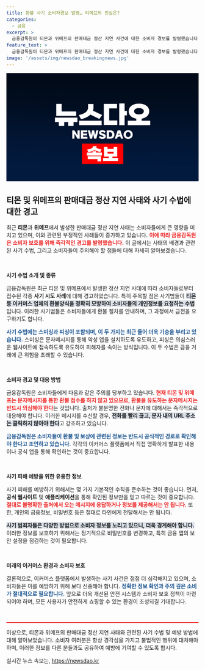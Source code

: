 ```yaml
---
title: 환불 사기 소비자경보 발령… 티메프의 진실은?
categories:
  - 금융
excerpt: >
  금융감독원이 티몬과 위메프의 판매대금 정산 지연 사건에 대한 소비자 경보를 발령했습니다. 환불을 빙자한 개인정보 요구와 악성 앱 설치 유도 사기가 급증하고 있어 경각심이 필요합니다. 안전한 쇼핑을 위해 의심스러운 연락은 즉시 차단하세요!
feature_text: >
  금융감독원이 티몬과 위메프의 판매대금 정산 지연 사건에 대한 소비자 경보를 발령했습니다. 환불을 빙자한 개인정보 요구와 악성 앱 설치 유도 사기가 급증하고 있어 경각심이 필요합니다. 안전한 쇼핑을 위해 의심스러운 연락은 즉시 차단하세요!
image: '/assets/img/newsdao_breakingnews.jpg'
---
```


<p><img src="/assets/img/newsdao_breakingnews.jpg" alt="flaretime 속보" /></p>

<h2 data-ke-size="size26">티몬 및 위메프의 판매대금 정산 지연 사태와 사기 수법에 대한 경고</h2>

<p data-ke-size="size16">최근 <b>티몬</b>과 <b>위메프</b>에서 발생한 판매대금 정산 지연 사태는 소비자들에게 큰 영향을 미치고 있으며, 이와 관련된 부정적인 사례들이 증가하고 있습니다. <b><span style="color: #ee2323;">이에 따라 금융감독원은 소비자 보호를 위해 즉각적인 경고를 발령했습니다.</span></b> 이 글에서는 사태의 배경과 관련된 사기 수법, 그리고 소비자들이 주의해야 할 점들에 대해 자세히 알아보겠습니다.</p>

<p data-ke-size="size16">&nbsp;</p>

<p><b>사기 수법 소개 및 종류</b></p>

<p data-ke-size="size16">금융감독원은 최근 티몬 및 위메프에서 발생한 정산 지연 사태에 따라 소비자들로부터 접수된 각종 <b>사기 시도 사례</b>에 대해 경고하였습니다. 특히 주목할 점은 사기범들이 <b><span style="background-color: #21538527;">티몬 등 이커머스 업체의 환불양식을 정확히 모방하여 소비자들의 개인정보를 요청하는 수법</span></b>입니다. 이러한 사기범들은 소비자들에게 환불 절차를 안내하며, 그 과정에서 금전을 요구하기도 합니다.</p>

<p data-ke-size="size16"><b><span style="color: #1a5490;">사기 수법에는 스미싱과 피싱이 포함되며, 이 두 가지는 최근 들어 더욱 기승을 부리고 있습니다.</span></b> 스미싱은 문자메시지를 통해 악성 앱을 설치하도록 유도하고, 피싱은 의심스러운 웹사이트에 접속하도록 유도하여 피해자를 속이는 방식입니다. 이 두 수법은 금융 거래에 큰 위험을 초래할 수 있습니다.</p>

<p data-ke-size="size16">&nbsp;</p>

<p><b>소비자 경고 및 대응 방법</b></p>

<p data-ke-size="size16">금융감독원은 소비자들에게 다음과 같은 주의를 당부하고 있습니다. <b><span style="color: #ee2323;">현재 티몬 및 위메프는 문자메시지를 통한 환불 접수를 하지 않고 있으므로, 환불을 유도하는 문자메시지는 반드시 의심해야 한다</span></b>는 것입니다. 출처가 불분명한 전화나 문자에 대해서는 즉각적으로 대응해야 합니다. 이러한 메시지를 수신할 경우, <b><span style="background-color: #21538527;">전화를 빨리 끊고, 문자 내의 URL 주소는 클릭하지 않아야 한다</span></b>고 강조하고 있습니다.</p>

<p data-ke-size="size16"><b><span style="color: #1a5490;">금융감독원은 소비자들이 환불 및 보상에 관련된 정보는 반드시 공식적인 경로로 확인해야 한다고 조언하고 있습니다.</span></b> 각각의 이커머스 플랫폼에서 직접 명확하게 발표한 내용이나 공식 앱을 통해 확인하는 것이 중요합니다.</p>

<p data-ke-size="size16">&nbsp;</p>

<p><b>사기 피해 예방을 위한 유용한 정보</b></p>

<p data-ke-size="size16">사기 피해를 예방하기 위해서는 몇 가지 기본적인 수칙을 준수하는 것이 좋습니다. 먼저, <b>공식 웹사이트</b> 및 <b>애플리케이션</b>을 통해 확인된 정보만을 믿고 따르는 것이 중요합니다. <b><span style="color: #ee2323;">절대로 불명확한 출처에서 오는 메시지에 응답하거나 정보를 제공해서는 안 됩니다.</span></b> 또한, 개인의 금융정보, 비밀번호 등은 절대로 타인에게 전달해서는 안 됩니다.</p>

<p data-ke-size="size16"><b><span style="background-color: #21538527;">사기 범죄자들은 다양한 방법으로 소비자 정보를 노리고 있으니, 더욱 경계해야 합니다.</span></b> 이러한 정보를 보호하기 위해서는 정기적으로 비밀번호를 변경하고, 특히 금융 앱의 보안 설정을 점검하는 것이 필요합니다.</p>

<p data-ke-size="size16">&nbsp;</p>

<p><b>미래의 이커머스 환경과 소비자 보호</b></p>

<p data-ke-size="size16">결론적으로, 이커머스 플랫폼에서 발생하는 사기 사건은 점점 더 심각해지고 있으며, 소비자들은 이를 예방하기 위해 보다 신중해야 합니다. <b><span style="color: #1a5490;">정확한 정보 확인과 주의 깊은 소비가 절대적으로 필요합니다.</span></b> 앞으로 더욱 개선된 안전 시스템과 소비자 보호 정책이 마련되어야 하며, 모든 사용자가 안전하게 쇼핑할 수 있는 환경이 조성되길 기대합니다.</p>

<p data-ke-size="size16">&nbsp;</p>

<hr style="height:2px; border:none; color:#ee2323; background-color:#ee2323;"/>

<p data-ke-size="size16">이상으로, 티몬과 위메프의 판매대금 정산 지연 사태와 관련된 사기 수법 및 예방 방법에 대해 알아보았습니다. 소비자 여러분은 항상 경각심을 가지고 불법적인 행위에 대처해야 하며, 이러한 정보를 다른 분들과도 공유하여 예방에 기여할 수 있도록 합시다.</p>
실시간 뉴스 속보는, <a href="https://newsdao.kr" rel="dofollow">https://newsdao.kr</a>


